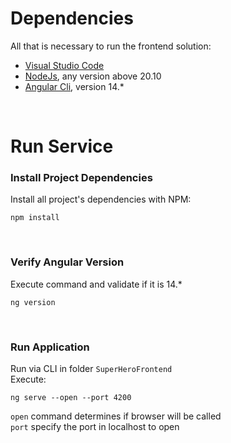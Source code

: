 # Dependencies
All that is necessary to run the frontend solution:
- [Visual Studio Code](https://visualstudio.microsoft.com/vs/community)
- [NodeJs](https://nodejs.org/en/download), any version above 20.10
- [Angular Cli](https://angular.io/cli#installing-angular-cli), version 14.*

<br>

# Run Service
### Install Project Dependencies
Install all project's dependencies with NPM:

```
npm install
```

<br>

### Verify Angular Version
Execute command and validate if it is 14.*

```
ng version
```

<br>

### Run Application
Run via CLI
in folder `SuperHeroFrontend`
<br>
Execute:

```
ng serve --open --port 4200
```

`open` command determines if browser will be called
<br>
`port` specify the port in localhost to open
